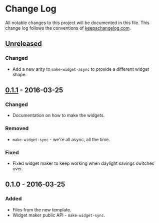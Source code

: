 # Change Log
All notable changes to this project will be documented in this file. This change log follows the conventions of [keepachangelog.com](http://keepachangelog.com/).

## [Unreleased]
### Changed
- Add a new arity to `make-widget-async` to provide a different widget shape.

## [0.1.1] - 2016-03-25
### Changed
- Documentation on how to make the widgets.

### Removed
- `make-widget-sync` - we're all async, all the time.

### Fixed
- Fixed widget maker to keep working when daylight savings switches over.

## 0.1.0 - 2016-03-25
### Added
- Files from the new template.
- Widget maker public API - `make-widget-sync`.

[Unreleased]: https://github.com/your-name/sass-dsl/compare/0.1.1...HEAD
[0.1.1]: https://github.com/your-name/sass-dsl/compare/0.1.0...0.1.1
